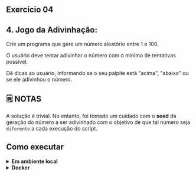 ## Exercício 04

## 4. Jogo da Adivinhação:

Crie um programa que gere um número aleatório entre 1 e 100.

O usuário deve tentar adivinhar o número com o mínimo de tentativas possível.

Dê dicas ao usuário, informando se o seu palpite está "acima", "abaixo" ou se ele adivinhou o número.


## :spiral_notepad: NOTAS

A solução é trivial. No entanto, foi tomado um cuidado com o **seed** da geração do número a ser adivinhado com o objetivo de que tal número seja `diferente` a cada execução do script.


## Como executar

<details>
<summary><strong>Em ambiente local</strong></summary></br>

Crie o ambiente virtual (caso não tenha feito anteriormente)
```bash
python -m venv .venv
```

Ative o ambiente

**LINUX e OS X**
```bash
source .venv/bin/activate
```

**WINDOWS**
```bash
\.venv\Scripts\activate
```

Instale as dependências
```bash
python -m pip install -r dev-requirements.txt
```

**Na raiz do projeto**

Execute o script
```bash
python -m challenge_04.src.main
```

Execute os testes
```bash
python -m pytest -v
```

Execute a cobertura de testes
```bash
python -m pytest --cov
```
</details>

<details>
<summary><strong>Docker</strong></summary></br>

**Certifique-se de possuir o docker e docker-compose instalados na sua máquina e com seus respectivos serviços ativados**

Criando container
```bash
docker-compose up -d
```

Acessando o container
```bash
docker exec -it python-environment bash
```

Execute o script
```bash
python -m challenge_04.src.main
```

Execute os testes
```bash
python -m pytest -v
```

Execute a cobertura de testes
```bash
python -m pytest --cov
```
</details>